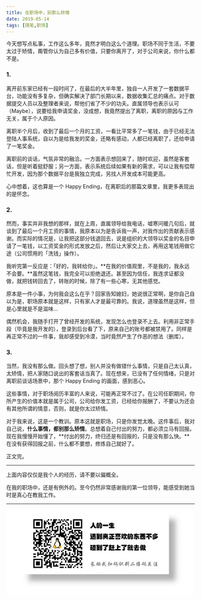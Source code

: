 ```yaml
---
title: 在职场中，别那么矫情
date: 2019-05-14
tags: [随笔,职场]
---
```


今天想写点私事，工作这么多年，竟然才明白这么个道理。职场不同于生活，不要太过于矫情，甭管你认为自己多有价值，只要你离开了，对于公司来说，你什么都不是。

### 1.
离开前东家已经有一段时间了，在最后的大半年里，独自一人开发了一套数据平台，功能没有多复杂，但确实解决了部门长期以来，数据收集汇总的痛点。对于数据提交人员以及整理者来说，帮他们省了不少的功夫。直属领导也表示认可（Maybe），说要给我申请奖金，没成想，我竟然提出了离职，离职的原因与工作无关，属于个人原因。

离职半个月后，收到了最后一个月的工资，一看比平常多了一笔钱，由于已经无法登陆人事系统，自以为是给我发的奖金，还略有感动，人都已经离职了，还给申请了一笔奖金。

离职前的谈话，气氛非常的融洽。一方面表示想回来了，随时欢迎，虽然是客套话，但是听着挺舒服；另一方面，表示系统后续如果有新的需求，可以让我有偿帮忙开发，因为那个数据平台是我独立完成，另找人开发成本可能更高。

心中想着，这也算是一个 Happy Ending，在离职后的那篇文章里，我更多表现出的是怀念。

### 2. 
然而，事实并非我想的那样，就在上周，直属领导给我电话，嘘寒问暖几句后，就谈到了最后一个月工资的事情，我原本以为是告诉我一声，对我作出的贡献表示感谢。而实际的情况是，让我把这部分钱退回去，说是组织的大领导以奖金的名目申请了一笔钱，以工资奖金的形式发放之后，然后让大家交上去，再用这笔钱用做它途（公司惯用的「洗钱」操作）。

我听完第一反应是：「好的，我转给你」。**在我的价值观里，不是我的，我永远不会要。**虽然这笔钱，我完全可以拒绝退还。甚至因为信任，我连求证都没做，就把钱转回去了，转账的时候，除了有一些心寒，无其他感觉。

原本是一件小事，为何我会这么在乎？回家告知媳妇，她说很正常啊，是你自己自以为是，职场原本就是这样，只有家人才是最可靠的。我说，道理虽然是这样，但是心里就是不是滋味...

偶然机会，我随手打开了曾经开发的系统，发现怎么也登录不上去。利用非正常手段（毕竟是我开发的），登录到后台看了下，原来自己的账号都被禁用了。同样是再正常不过的一件事，我却感受到冷漠，当时竟然产生了作恶的想法（删库）。

### 3. 
当然，我没有那么做。回头想了想，别人并没有做错什么事情，只是自己太认真，太矫情，把人家随口说出的客套话当真了。现在想来，已没有了任何情绪，只是对离职前谈话场景中，那个 Happy Ending 的画面，感到恶心。

这些事情，对于职场阅历丰富的人来说，可能再正常不过了。在公司任职期间，你所产生的价值本就是属于公司，公司给你发工资，已经给你报酬了，不要认为还会有其他所谓的情意，否则，就是你太过矫情。

对于我来说，这是一个教训。原本这就是职场，只是你发觉太晚。这件事后，我对自己说，**什么事情，都别那么矫情**。总想着自己付出的努力，都必须立马有回报。现在我慢慢开始懂了，**付出的努力，终归还是有回报的，只是没有那么快。**在没有获得回报之前，什么都不要想，修炼自己就好了。

正文完。

--- 

上面内容仅仅是我个人的经历，请不要以偏概全。

在我的职场中，还是有例外的。至今仍然非常感谢我的第一位领导，能感受到她当时是真心在教我工作。

---
![](/image/weixin.jpg)